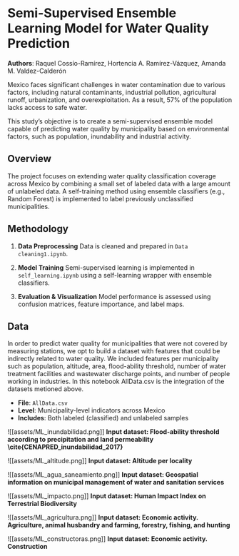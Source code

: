 # Semi-Supervised Ensemble Learning Model for Water Quality Prediction
**Authors**: Raquel Cossío-Ramírez, Hortencia A. Ramírez-Vázquez, Amanda M. Valdez-Calderón

Mexico faces significant challenges in water contamination due to various factors, including natural contaminants, industrial pollution, agricultural runoff, urbanization, and overexploitation. As a result, 57% of the population lacks access to safe water.

This study’s objective is to create a semi-supervised ensemble model capable of predicting water quality by municipality based on environmental factors, such as population, inundability and industrial activity.

## Overview

The project focuses on extending water quality classification coverage across Mexico by combining a small set of labeled data with a large amount of unlabeled data. A self-training method using ensemble classifiers (e.g., Random Forest) is implemented to label previously unclassified municipalities.


## Methodology

1. **Data Preprocessing**
   Data is cleaned and prepared in `Data cleaning1.ipynb`.

2. **Model Training**
   Semi-supervised learning is implemented in `self_learning.ipynb` using a self-learning wrapper with ensemble classifiers.

3. **Evaluation & Visualization**
   Model performance is assessed using confusion matrices, feature importance, and label maps.

## Data

In order to predict water quality for municipalities that were not covered by measuring stations, we opt to build a dataset with features that could be indirectly related to water quality. We included features per municipality such as population, altitude, area, flood-ability threshold, number of water treatment facilities and wastewater discharge points, and number of people working in industries. In this notebook AllData.csv is the integration of the datasets metioned above.

- **File**: `AllData.csv`
- **Level**: Municipality-level indicators across Mexico
- **Includes**: Both labeled (classified) and unlabeled samples

![[assets/ML_inundabilidad.png]]
**Input dataset: Flood-ability threshold according to precipitation and land permeability  \cite{CENAPRED_inundabilidad_2017}**

![[assets/ML_altitude.png]]
**Input dataset: Altitude per locality**

![[assets/ML_agua_saneamiento.png]]
**Input dataset: Geospatial information on municipal management of water and sanitation services**

![[assets/ML_impacto.png]]
**Input dataset: Human Impact Index on Terrestrial Biodiversity**


![[assets/ML_agricultura.png]]
**Input dataset: Economic activity. Agriculture, animal husbandry and farming, forestry, fishing, and hunting**

![[assets/ML_constructoras.png]]
**Input dataset: Economic activity. Construction**

